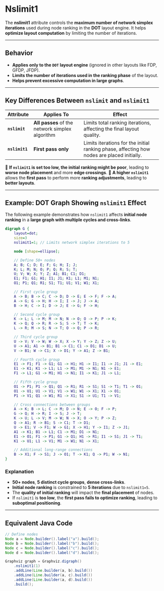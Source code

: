 # Nslimit1

The **nslimit1** attribute controls the **maximum number of network simplex iterations** used during node ranking in the **DOT** layout engine. It helps **optimize layout computation** by limiting the number of iterations.

------

## **Behavior**

- **Applies only to the `DOT` layout engine** (ignored in other layouts like FDP, GFDP, JFDP).
- **Limits the number of iterations used in the ranking phase** of the layout.
- **Helps prevent excessive computation in large graphs**.

------

## **Key Differences Between `nslimit` and `nslimit1`**

| Attribute      | Applies To                                      | Effect                                                       |
| -------------- | ----------------------------------------------- | ------------------------------------------------------------ |
| **`nslimit`**  | **All passes** of the network simplex algorithm | Limits total ranking iterations, affecting the final layout quality. |
| **`nslimit1`** | **First pass only**                             | Limits iterations for the initial ranking phase, affecting how nodes are placed initially. |

🔹 **If `nslimit1` is set too low, the initial ranking might be poor**, leading to **worse node placement** and more **edge crossings**.
 🔹 **A higher `nslimit1`** allows the **first pass** to perform more **ranking adjustments**, leading to **better layouts**.

------

## **Example: DOT Graph Showing `nslimit1` Effect**

The following example demonstrates how `nslimit1` affects **initial node ranking** in a **large graph with multiple cycles and cross-links**.

```dot
digraph G {
    layout=dot;
    size=3
    nslimit1=1; // Limits network simplex iterations to 5

    node [shape=ellipse];

    // Define 50+ nodes
    A; B; C; D; E; F; G; H; I; J;
    K; L; M; N; O; P; Q; R; S; T;
    U; V; W; X; Y; Z; A1; B1; C1; D1;
    E1; F1; G1; H1; I1; J1; K1; L1; M1; N1;
    O1; P1; Q1; R1; S1; T1; U1; V1; W1; X1;

    // First cycle group
    A -> B; B -> C; C -> D; D -> E; E -> F; F -> A;
    A -> G; G -> H; H -> I; I -> J; J -> A;
    B -> H; C -> I; D -> J; E -> G; F -> H;

    // Second cycle group
    K -> L; L -> M; M -> N; N -> O; O -> P; P -> K;
    K -> Q; Q -> R; R -> S; S -> T; T -> K;
    L -> R; M -> S; N -> T; O -> Q; P -> R;

    // Third cycle group
    U -> V; V -> W; W -> X; X -> Y; Y -> Z; Z -> U;
    U -> A1; A1 -> B1; B1 -> C1; C1 -> D1; D1 -> U;
    V -> B1; W -> C1; X -> D1; Y -> A1; Z -> B1;

    // Fourth cycle group
    E1 -> F1; F1 -> G1; G1 -> H1; H1 -> I1; I1 -> J1; J1 -> E1;
    E1 -> K1; K1 -> L1; L1 -> M1; M1 -> N1; N1 -> E1;
    F1 -> L1; G1 -> M1; H1 -> N1; I1 -> K1; J1 -> L1;

    // Fifth cycle group
    O1 -> P1; P1 -> Q1; Q1 -> R1; R1 -> S1; S1 -> T1; T1 -> O1;
    O1 -> U1; U1 -> V1; V1 -> W1; W1 -> X1; X1 -> O1;
    P1 -> V1; Q1 -> W1; R1 -> X1; S1 -> U1; T1 -> V1;

    // Cross connections between groups
    A -> K; B -> L; C -> M; D -> N; E -> O; F -> P;
    G -> Q; H -> R; I -> S; J -> T;
    K -> U; L -> V; M -> W; N -> X; O -> Y; P -> Z;
    Q -> A1; R -> B1; S -> C1; T -> D1;
    U -> E1; V -> F1; W -> G1; X -> H1; Y -> I1; Z -> J1;
    A1 -> K1; B1 -> L1; C1 -> M1; D1 -> N1;
    E1 -> O1; F1 -> P1; G1 -> Q1; H1 -> R1; I1 -> S1; J1 -> T1;
    K1 -> U1; L1 -> V1; M1 -> W1; N1 -> X1;

    // Additional long-range connections
    B -> X1; F -> S1; J -> O1; T -> K1; Q -> P1; W -> N1;
}
```

### **Explanation**

- **50+ nodes**, **5 distinct cycle groups**, **dense cross-links**.
- **Initial node ranking** is constrained to **5 iterations** due to `nslimit1=5`.
- The **quality of initial ranking** will impact the **final placement** of nodes.
- If `nslimit1` is **too low**, the **first pass fails to optimize ranking**, leading to **suboptimal positioning**.

------

## **Equivalent Java Code**

```java
// Define nodes
Node a = Node.builder().label("a").build();
Node b = Node.builder().label("b").build();
Node c = Node.builder().label("c").build();
Node d = Node.builder().label("d").build();

Graphviz graph = Graphviz.digraph()
    .nslimit1(1)
    .addLine(Line.builder(a, b).build())
    .addLine(Line.builder(a, c).build())
    .addLine(Line.builder(a, d).build())
    .build();
```

